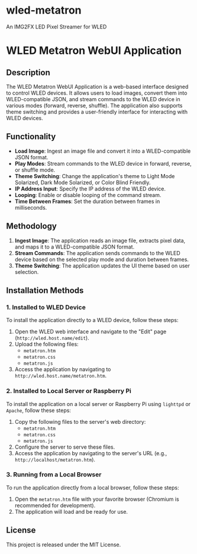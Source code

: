 # wled-metatron
An IMG2FX LED Pixel Streamer for WLED 

# WLED Metatron WebUI Application

## Description
The WLED Metatron WebUI Application is a web-based interface designed to control WLED devices. It allows users to load images, convert them into WLED-compatible JSON, and stream commands to the WLED device in various modes (forward, reverse, shuffle). The application also supports theme switching and provides a user-friendly interface for interacting with WLED devices.

## Functionality
- **Load Image**: Ingest an image file and convert it into a WLED-compatible JSON format.
- **Play Modes**: Stream commands to the WLED device in forward, reverse, or shuffle mode.
- **Theme Switching**: Change the application's theme to Light Mode Solarized, Dark Mode Solarized, or Color Blind Friendly.
- **IP Address Input**: Specify the IP address of the WLED device.
- **Looping**: Enable or disable looping of the command stream.
- **Time Between Frames**: Set the duration between frames in milliseconds.

## Methodology
1. **Ingest Image**: The application reads an image file, extracts pixel data, and maps it to a WLED-compatible JSON format.
2. **Stream Commands**: The application sends commands to the WLED device based on the selected play mode and duration between frames.
3. **Theme Switching**: The application updates the UI theme based on user selection.

## Installation Methods

### 1. Installed to WLED Device
To install the application directly to a WLED device, follow these steps:
1. Open the WLED web interface and navigate to the "Edit" page (`http://wled.host.name/edit`).
2. Upload the following files:
   - `metatron.htm`
   - `metatron.css`
   - `metatron.js`
3. Access the application by navigating to `http://wled.host.name/metatron.htm`.

### 2. Installed to Local Server or Raspberry Pi
To install the application on a local server or Raspberry Pi using `lighttpd` or `Apache`, follow these steps:
1. Copy the following files to the server's web directory:
   - `metatron.htm`
   - `metatron.css`
   - `metatron.js`
2. Configure the server to serve these files.
3. Access the application by navigating to the server's URL (e.g., `http://localhost/metatron.htm`).

### 3. Running from a Local Browser
To run the application directly from a local browser, follow these steps:
1. Open the `metatron.htm` file with your favorite browser (Chromium is recommended for development).
2. The application will load and be ready for use.

## License
This project is released under the MIT License.
